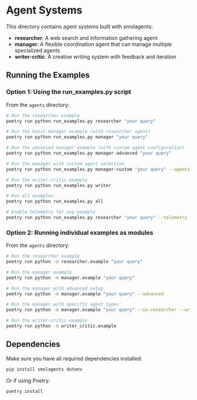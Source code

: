 # Agent Systems

This directory contains agent systems built with smolagents:

- **researcher**: A web search and information gathering agent
- **manager**: A flexible coordination agent that can manage multiple specialized agents
- **writer-critic**: A creative writing system with feedback and iteration

## Running the Examples

### Option 1: Using the run_examples.py script

From the `agents` directory:

```bash
# Run the researcher example
poetry run python run_examples.py researcher "your query"

# Run the basic manager example (with researcher agent)
poetry run python run_examples.py manager "your query"

# Run the advanced manager example (with custom agent configuration)
poetry run python run_examples.py manager-advanced "your query"

# Run the manager with custom agent selection
poetry run python run_examples.py manager-custom "your query" --agents researcher writer

# Run the writer-critic example
poetry run python run_examples.py writer

# Run all examples
poetry run python run_examples.py all

# Enable telemetry for any example
poetry run python run_examples.py researcher "your query" --telemetry
```

### Option 2: Running individual examples as modules

From the `agents` directory:

```bash
# Run the researcher example
poetry run python -m researcher.example "your query"

# Run the manager example
poetry run python -m manager.example "your query"

# Run the manager with advanced setup
poetry run python -m manager.example "your query" --advanced

# Run the manager with specific agent types
poetry run python -m manager.example "your query" --no-researcher --writer --agents researcher writer

# Run the writer-critic example
poetry run python -m writer_critic.example
```

## Dependencies

Make sure you have all required dependencies installed:

```bash
pip install smolagents dotenv
```

Or if using Poetry:

```bash
poetry install
```
